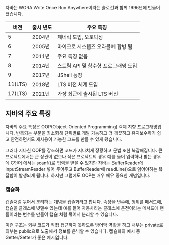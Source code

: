 자바는 WORA Write Once Run Anywhere이라는 슬로건과 함께 1996년에 만들어졌습니다.

| 버전 | 출시 년도 | 주요 특징 |
| --- | ---| --- |
| 5 | 2004년 | 제네릭 도입, 오토박싱 |
| 6 | 2005년 | 마이크로 시스템즈 오라클에 합병 됨 |
| 7 | 2011년 | 주요 특징 없음 |
| 8 | 2014년 | 스트림 API 및 함수형 프로그래밍 도입 |
| 9 | 2017년 | JShell 등장 |
| 11(LTS) | 2018년 | LTS 버전 체계 도입 |
| 17(LTS) | 2021년 | 가장 최근에 출시된 LTS 버전 |

## 자바의 주요 특징
자바의 주요 특징은 OOP(Object-Oriented Programming) 객체 지향 프로그래밍입니다.
반복되는 부분을 최소화해 단위별로 개발 가능하고 더 깨끗하고 유지보수하기 쉽고 안전하면서도 재사용이 가능한 코드를 만들 수 있게 됐습니다.

그러나 지나친 OOP를 강조하면 코드가 지나치게 장황하고 문법 또한 복잡해집니다.
큰 프로젝트에서는 큰 상관이 없으나 작은 프로젝트의 경우 예를 들어 입력하나 받는 경우에
C언어 에서는 scanf()로 입력을 받을 수 있지만 자바는 BufferReader에 InputStreamReader 넣어 주어주고 BufferReader에 readLine()으로 읽어야하는 복잡함이 발생되게 됩니다.
하지만 그럼에도 OOP는 매우 매우 중요한 개념입니다.

### 캡슐화
캡슐처럼 묶어서 분리하는 개념을 캡슐화라고 합니다.
속성을 변수에, 행위를 메서드에, 캡슐을 클래스에 빗댈수 있는데
예를 들어 자동차라는 클래스에 운전이라는 메서드에 핸들이라는 변수를 만들어 캡슐 처럼 묶어서 분리할 수 있습니다.

이런 구조는 외부 코드가 직접 접근하지 못하도록 방어막 역활을 하고 내부는 private로 외부는 public으로 노출해서 정보를 은닉할 수 있습니다. 
캡슐화의 예시 중 Getter/Setter가 좋은 예시입니다.

